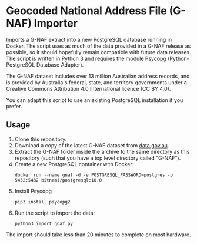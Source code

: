 # Geocoded National Address File (G-NAF) Importer

Imports a G-NAF extract into a new PostgreSQL database running in Docker. The script uses as much of the data provided in a G-NAF release as possible, so it should hopefully remain compatible with future data releases. The script is written in Python 3 and requires the module Psycopg (Python-PostgreSQL Database Adapter).

The G-NAF dataset includes over 13 million Australian address records, and is provided by Australia's federal, state, and territory governments under a Creative Commons Attribution 4.0 International licence (CC BY 4.0).

You can adapt this script to use an existing PostgreSQL installation if you prefer.

## Usage

1. Clone this repository.
1. Download a copy of the latest G-NAF dataset from [data.gov.au](https://data.gov.au/dataset/geocoded-national-address-file-g-naf).
1. Extract the G-NAF folder inside the archive to the same directory as this repository (such that you have a top level directory called "G-NAF").
1. Create a new PostgreSQL container with Docker:
    ```
    docker run --name gnaf -d -e POSTGRESQL_PASSWORD=postgres -p 5432:5432 bitnami/postgresql:10.0
    ```
1. Install Psycopg
    ```
    pip3 install psycopg2
    ```
1. Run the script to import the data:
    ```
    python3 import_gnaf.py
    ```

The import should take less than 20 minutes to complete on most hardware.
